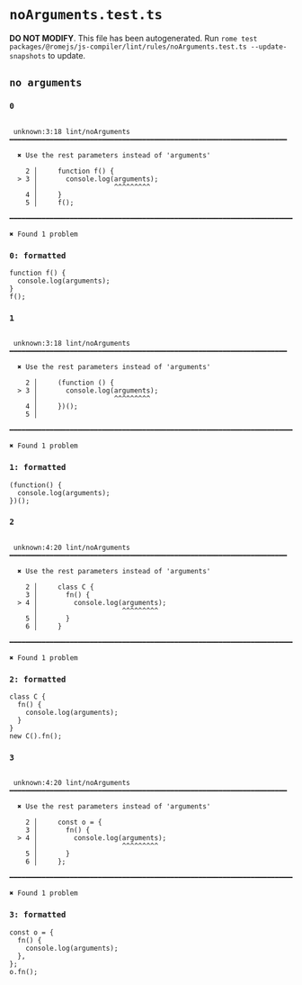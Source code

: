 # `noArguments.test.ts`

**DO NOT MODIFY**. This file has been autogenerated. Run `rome test packages/@romejs/js-compiler/lint/rules/noArguments.test.ts --update-snapshots` to update.

## `no arguments`

### `0`

```

 unknown:3:18 lint/noArguments ━━━━━━━━━━━━━━━━━━━━━━━━━━━━━━━━━━━━━━━━━━━━━━━━━━━━━━━━━━━━━━━━━━━━━

  ✖ Use the rest parameters instead of 'arguments'

    2 │     function f() {
  > 3 │       console.log(arguments);
      │                   ^^^^^^^^^ 
    4 │     }
    5 │     f();

━━━━━━━━━━━━━━━━━━━━━━━━━━━━━━━━━━━━━━━━━━━━━━━━━━━━━━━━━━━━━━━━━━━━━━━━━━━━━━━━━━━━━━━━━━━━━━━━━━━━

✖ Found 1 problem

```

### `0: formatted`

```
function f() {
  console.log(arguments);
}
f();

```

### `1`

```

 unknown:3:18 lint/noArguments ━━━━━━━━━━━━━━━━━━━━━━━━━━━━━━━━━━━━━━━━━━━━━━━━━━━━━━━━━━━━━━━━━━━━━

  ✖ Use the rest parameters instead of 'arguments'

    2 │     (function () {
  > 3 │       console.log(arguments);
      │                   ^^^^^^^^^ 
    4 │     })();
    5 │   

━━━━━━━━━━━━━━━━━━━━━━━━━━━━━━━━━━━━━━━━━━━━━━━━━━━━━━━━━━━━━━━━━━━━━━━━━━━━━━━━━━━━━━━━━━━━━━━━━━━━

✖ Found 1 problem

```

### `1: formatted`

```
(function() {
  console.log(arguments);
})();

```

### `2`

```

 unknown:4:20 lint/noArguments ━━━━━━━━━━━━━━━━━━━━━━━━━━━━━━━━━━━━━━━━━━━━━━━━━━━━━━━━━━━━━━━━━━━━━

  ✖ Use the rest parameters instead of 'arguments'

    2 │     class C {
    3 │       fn() {
  > 4 │         console.log(arguments);
      │                     ^^^^^^^^^ 
    5 │       }
    6 │     }

━━━━━━━━━━━━━━━━━━━━━━━━━━━━━━━━━━━━━━━━━━━━━━━━━━━━━━━━━━━━━━━━━━━━━━━━━━━━━━━━━━━━━━━━━━━━━━━━━━━━

✖ Found 1 problem

```

### `2: formatted`

```
class C {
  fn() {
    console.log(arguments);
  }
}
new C().fn();

```

### `3`

```

 unknown:4:20 lint/noArguments ━━━━━━━━━━━━━━━━━━━━━━━━━━━━━━━━━━━━━━━━━━━━━━━━━━━━━━━━━━━━━━━━━━━━━

  ✖ Use the rest parameters instead of 'arguments'

    2 │     const o = {
    3 │       fn() {
  > 4 │         console.log(arguments);
      │                     ^^^^^^^^^ 
    5 │       }
    6 │     };

━━━━━━━━━━━━━━━━━━━━━━━━━━━━━━━━━━━━━━━━━━━━━━━━━━━━━━━━━━━━━━━━━━━━━━━━━━━━━━━━━━━━━━━━━━━━━━━━━━━━

✖ Found 1 problem

```

### `3: formatted`

```
const o = {
  fn() {
    console.log(arguments);
  },
};
o.fn();

```
